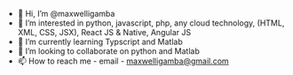 - 👋 Hi, I’m @maxwelligamba
- 👀 I’m interested in python, javascript, php, any cloud technology, (HTML, XML, CSS, JSX), React JS & Native, Angular JS
- 🌱 I’m currently learning Typscript and Matlab 
- 💞️ I’m looking to collaborate on python and Matlab
- 📫 How to reach me - email - maxwelligamba@gmail.com

<!---
maxwelligamba/maxwelligamba is a ✨ special ✨ repository because its `README.md` (this file) appears on your GitHub profile.
You can click the Preview link to take a look at your changes.
--->
